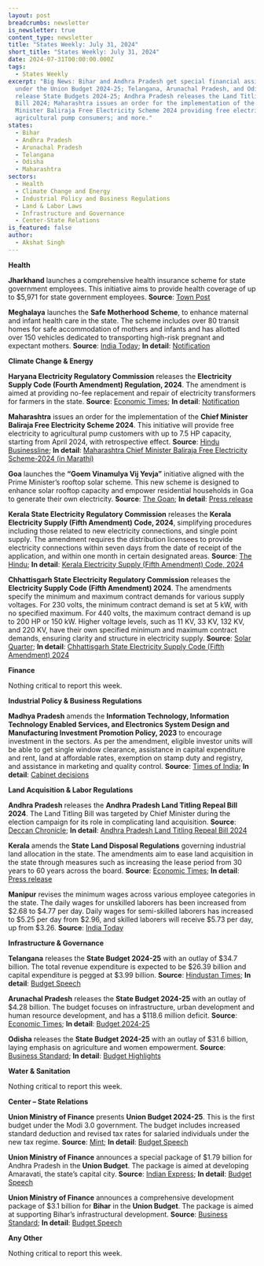 ```yaml
---
layout: post
breadcrumbs: newsletter
is_newsletter: true
content_type: newsletter
title: "States Weekly: July 31, 2024"
short_title: "States Weekly: July 31, 2024"
date: 2024-07-31T00:00:00.000Z
tags:
  - States Weekly
excerpt: "Big News: Bihar and Andhra Pradesh get special financial assistance
  under the Union Budget 2024-25; Telangana, Arunachal Pradesh, and Odisha,
  release State Budgets 2024-25; Andhra Pradesh releases the Land Titling Repeal
  Bill 2024; Maharashtra issues an order for the implementation of the Chief
  Minister Baliraja Free Electricity Scheme 2024 providing free electricity to
  agricultural pump consumers; and more."
states:
  - Bihar
  - Andhra Pradesh
  - Arunachal Pradesh
  - Telangana
  - Odisha
  - Maharashtra
sectors:
  - Health
  - Climate Change and Energy
  - Industrial Policy and Business Regulations
  - Land & Labor Laws
  - Infrastructure and Governance
  - Center-State Relations
is_featured: false
author:
  - Akshat Singh
---
```

**Health**

**Jharkhand** launches a comprehensive health insurance scheme for state government employees. This initiative aims to provide health coverage of up to $5,971 for state government employees. **Source**: [Town Post](https://townpost.in/2024/07/23/jharkhand-launches-employee-health-coverage-plan/)

**Meghalaya** launches the **Safe Motherhood Scheme**, to enhance maternal and infant health care in the state. The scheme includes over 80 transit homes for safe accommodation of mothers and infants and has allotted over 150 vehicles dedicated to transporting high-risk pregnant and expectant mothers. **Source**: [India Today](https://www.indiatodayne.in/meghalaya/story/meghalayas-safe-motherhood-scheme-aims-enhanced-maternal-and-infant-health-care-1057179-2024-07-26); **In detail**: [Notification](https://acrobat.adobe.com/id/urn:aaid:sc:VA6C2:2ae3de48-f5e9-4fce-86cd-955caa8b6586)

**Climate Change & Energy**

**Haryana Electricity Regulatory Commission** releases the **Electricity Supply Code (Fourth Amendment) Regulation, 2024**. The amendment is aimed at providing no-fee replacement and repair of electricity transformers for farmers in the state. **Source**: [Economic Times](https://energy.economictimes.indiatimes.com/news/power/haryana-eases-norms-consumers-need-not-to-share-cost-of-electricity-transformers/111875959); **In detail**: [Notification](https://herc.gov.in/WriteReadData/Pdf/R20240115.pdf)

**Maharashtra** issues an order for the implementation of the **Chief Minister Baliraja Free Electricity Scheme 2024**. This initiative will provide free electricity to agricultural pump customers with up to 7.5 HP capacity, starting from April 2024, with retrospective effect. **Source**: [Hindu Businessline](https://www.thehindubusinessline.com/news/maharashtra-to-provide-free-power-to-agri-pumps/article68449773.ece); **In detail**: [Maharashtra Chief Minister Baliraja Free Electricity Scheme-2024 (in Marathi)](https://acrobat.adobe.com/id/urn:aaid:sc:VA6C2:9fefe1f4-7b77-4285-bd28-00426ec7297a)

**Goa** launches the **“Goem Vinamulya Vij Yevja”** initiative aligned with the Prime Minister’s rooftop solar scheme. This new scheme is designed to enhance solar rooftop capacity and empower residential households in Goa to generate their own electricity. **Source**: [The Goan](https://www.thegoan.net/goa-news/cm-sawant-launches-goem-vinamulya-vij-yevjan-to-boost-solar-energy-adoption-in-goa/116476.html); **In detail**: [Press release](https://acrobat.adobe.com/id/urn:aaid:sc:VA6C2:e2ad4bf5-e204-4d34-a688-a9fb181c4cbb)

**Kerala State Electricity Regulatory Commission** releases the **Kerala Electricity Supply (Fifth Amendment) Code, 2024**, simplifying procedures including those related to new electricity connections, and single point supply. The amendment requires the distribution licensees to provide electricity connections within seven days from the date of receipt of the application, and within one month in certain designated areas. **Source**: [The Hindu](https://www.thehindu.com/news/national/kerala/regulatory-commission-issues-orders-on-supply-code-amendments/article68451361.ece); **In detail**: [Kerala Electricity Supply (Fifth Amendment) Code, 2024](https://dev.erckerala.org/api/storage/draft-regulations/3qlOlQPPlQCcraEBb88P8ASTv3UtfnqghjSmp3K2.pdf)

**Chhattisgarh State Electricity Regulatory Commission** releases the **Electricity Supply Code (Fifth Amendment) 2024**. The amendments specify the minimum and maximum contract demands for various supply voltages. For 230 volts, the minimum contract demand is set at 5 kW, with no specified maximum. For 440 volts, the maximum contract demand is up to 200 HP or 150 kW. Higher voltage levels, such as 11 KV, 33 KV, 132 KV, and 220 KV, have their own specified minimum and maximum contract demands, ensuring clarity and structure in electricity supply. **Source**: [Solar Quarter](https://solarquarter.com/2024/07/22/chhattisgarh-updates-electricity-supply-code-to-boost-solar-and-ev-adoption/); **In detail**: [Chhattisgarh State Electricity Supply Code (Fifth Amendment) 2024](https://acrobat.adobe.com/id/urn:aaid:sc:VA6C2:74b015d1-e112-4e6e-9b4b-d3143afa51ab)

**Finance**

Nothing critical to report this week.

**Industrial Policy & Business Regulations**  

**Madhya Pradesh** amends the **Information Technology, Information Technology Enabled Services, and Electronics System Design and Manufacturing Investment Promotion Policy, 2023** to encourage investment in the sectors. As per the amendment, eligible investor units will be able to get single window clearance, assistance in capital expenditure and rent, land at affordable rates, exemption on stamp duty and registry, and assistance in marketing and quality control. **Source**: [Times of India](https://timesofindia.indiatimes.com/city/bhopal/madhya-pradesh-it-policy-amendment-and-investment-incentives/articleshow/111972074.cms); **In detail**: [Cabinet decisions](https://acrobat.adobe.com/id/urn:aaid:sc:VA6C2:899abacf-d6a3-4755-8112-3875ea4fd0e2)

**Land Acquisition & Labor Regulations**  

**Andhra Pradesh** releases the **Andhra Pradesh Land Titling Repeal Bill 2024**. The Land Titling Bill was targeted by Chief Minister during the election campaign for its role in complicating land acquisition. **Source**: [Deccan Chronicle](https://www.deccanchronicle.com/southern-states/andhra-pradesh/ap-assembly-passes-land-titling-act-repeal-rename-of-health-university-bills-1811989); **In detail**: [Andhra Pradesh Land Titling Repeal Bill 2024](https://acrobat.adobe.com/id/urn:aaid:sc:VA6C2:cb4b38af-a162-4569-a3c9-3c768eaa94cc)

**Kerala** amends the **State** **Land Disposal Regulations** governing industrial land allocation in the state. The amendments aim to ease land acquisition in the state through measures such as increasing the lease period from 30 years to 60 years across the board. **Source**: [Economic Times](https://realty.economictimes.indiatimes.com/news/industry/kerala-announces-major-modifications-to-land-disposal-regulations-for-industrial-allocation/112084620); **In detail**: [Press release](https://prdlive.kerala.gov.in/news/364490)

**Manipur** revises the minimum wages across various employee categories in the state. The daily wages for unskilled laborers has been increased from $2.68 to $4.77 per day. Daily wages for semi-skilled laborers has increased to $5.25 per day from $2.96, and skilled laborers will receive $5.73 per day, up from $3.26. **Source**: [India Today](https://www.indiatodayne.in/amp/manipur/story/manipur-cabinet-revises-minimum-wages-unskilled-labourers-to-get-rs-400-per-day-1056181-2024-07-24)

**Infrastructure & Governance**

**Telangana** releases the **State Budget 2024-25** with an outlay of $34.7 billion. The total revenue expenditure is expected to be $26.39 billion and capital expenditure is pegged at $3.99 billion. **Source**: [Hindustan Times](https://www.hindustantimes.com/india-news/telangana-govt-presents-2-91-lakh-cr-budget-agriculture-gets-lion-s-share-101722017821448.html); **In detail**: [Budget Speech](https://www.telangana.gov.in/wp-content/uploads/2024/02/Budget-Speech-English-2024-25.pdf)

**Arunachal Pradesh** releases the **State Budget 2024-25** with an outlay of $4.28 billion. The budget focuses on infrastructure, urban development and human resource development, and has a $118.6 million deficit. **Source**: [Economic Times](https://economictimes.indiatimes.com/news/india/arunachal-pradesh-to-come-up-with-new-wellness-tourism-policy/articleshow/111995142.cms); **In detail**: [Budget 2024-25](https://www.arunachalbudget.in/docs/speech.pdf)

**Odisha** releases the **State Budget 2024-25** with an outlay of $31.6 billion, laying emphasis on agriculture and women empowerment. **Source**: [Business Standard](https://www.business-standard.com/india-news/odisha-govt-presents-rs-2-65-trn-budget-for-fy25-renames-several-schemes-124072501597_1.html); **In detail**: [Budget Highlights](https://acrobat.adobe.com/id/urn:aaid:sc:VA6C2:1b1dfb77-d50f-4e1c-aba8-377e58797f9d)

**Water & Sanitation**

Nothing critical to report this week.

**Center – State Relations**

**Union Ministry of Finance** presents **Union Budget 2024-25**. This is the first budget under the Modi 3.0 government. The budget includes increased standard deduction and revised tax rates for salaried individuals under the new tax regime. **Source**: [Mint](https://www.livemint.com/budget/budget-2024-25-live-updates-nirmala-sitharaman-speech-income-tax-infra-agriculture-pli-tax-exemption-india-economy-gdp-11721667773635.html); **In detail**: [Budget Speech](https://www.indiabudget.gov.in/doc/Budget_Speech.pdf)

**Union Ministry of Finance** announces a special package of $1.79 billion for Andhra Pradesh in the **Union Budget**. The package is aimed at developing Amaravati, the state’s capital city. **Source**: [Indian Express](https://indianexpress.com/article/political-pulse/andhra-pradesh-budget-chandrababu-naidu-amravati-dream-industrial-corridors-9470266/); **In detail**: [Budget Speech](https://www.indiabudget.gov.in/doc/Budget_Speech.pdf)

**Union Ministry of Finance** announces a comprehensive development package of $3.1 billion for **Bihar** in the **Union Budget**. The package is aimed at supporting Bihar’s infrastructural development. **Source**: [Business Standard](https://www.business-standard.com/budget/news/union-budget-2024-fm-sitharaman-announces-rs-26-000-cr-aid-for-bihar-124072300473_1.html); **In detail**: [Budget Speech](https://www.indiabudget.gov.in/doc/Budget_Speech.pdf)

**Any Other**

Nothing critical to report this week.
